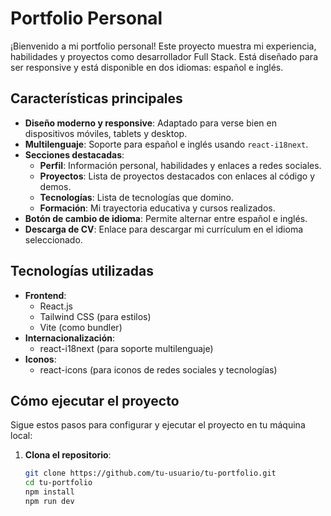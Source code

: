 # Portfolio Personal

¡Bienvenido a mi portfolio personal! Este proyecto muestra mi experiencia, habilidades y proyectos como desarrollador Full Stack. Está diseñado para ser responsive y está disponible en dos idiomas: español e inglés.

## Características principales

- **Diseño moderno y responsive**: Adaptado para verse bien en dispositivos móviles, tablets y desktop.
- **Multilenguaje**: Soporte para español e inglés usando `react-i18next`.
- **Secciones destacadas**:
  - **Perfil**: Información personal, habilidades y enlaces a redes sociales.
  - **Proyectos**: Lista de proyectos destacados con enlaces al código y demos.
  - **Tecnologías**: Lista de tecnologías que domino.
  - **Formación**: Mi trayectoria educativa y cursos realizados.
- **Botón de cambio de idioma**: Permite alternar entre español e inglés.
- **Descarga de CV**: Enlace para descargar mi currículum en el idioma seleccionado.

## Tecnologías utilizadas

- **Frontend**:
  - React.js
  - Tailwind CSS (para estilos)
  - Vite (como bundler)
- **Internacionalización**:
  - react-i18next (para soporte multilenguaje)
- **Iconos**:
  - react-icons (para iconos de redes sociales y tecnologías)

## Cómo ejecutar el proyecto

Sigue estos pasos para configurar y ejecutar el proyecto en tu máquina local:

1. **Clona el repositorio**:
   ```bash
   git clone https://github.com/tu-usuario/tu-portfolio.git
   cd tu-portfolio
   npm install
   npm run dev
